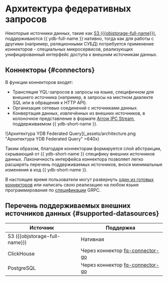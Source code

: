 # Aрхитектура федеративных запросов

Некоторые источники данных, такие как [S3 ({{objstorage-full-name}})](s3), поддерживаются {{ ydb-full-name }} нативно, тогда как для работы с другими (например, реляционными СУБД) потребуется применение _коннекторов_ - специальных микросервисов, реализующих унифицированный интерфейс доступа к внешним источникам данных. 

## Коннекторы {#connectors}

В функции коннекторов входят:

* Трансляция YQL-запросов в запросы на языке, специфичном для внешнего источника (например, в запросы на местном диалекте SQL или в обращения к HTTP API).
* Организация сетевых соединений с источниками данных.
* Конвертация данных, извлечённых из внешних источников, в колоночное представление в формате [Arrow IPC Stream](https://arrow.apache.org/docs/python/ipc.html#writing-and-reading-streams), поддерживаемом {{ ydb-short-name }}.

![Архитектура YDB Federated Query](_assets/architecture.png "Архитектура YDB Federated Query" =640x)

Таким образом, благодаря коннекторам формируется слой абстракции, скрывающий от {{ ydb-short-name }} специфику внешних источников данных. Лаконичность интерфейса коннектора позволяет легко расширять перечень поддерживаемых источников, внося минимальные изменения в код {{ ydb-short-name }}.

В настоящее время пользователи могут развернуть [один из готовых коннекторов](../../deploy/federated_query/connector.md) или написать свою реализацию на любом языке программирования по [спецификации](https://github.com/ydb-platform/ydb/tree/main/ydb/library/yql/providers/generic/connector/api) GRPC.

## Перечень поддерживаемых внешних источников данных {#supported-datasources}

| Источник | Поддержка |
| -------- | --------- |
| S3 ({{objstorage-full-name}}) | Нативная |
| ClickHouse | Через коннектор [fq-connector-go](../../deploy/federated_query/connector.md#fq-connector-go) |
| PostgreSQL | Через коннектор [fq-connector-go](../../deploy/federated_query/connector.md#fq-connector-go) |
